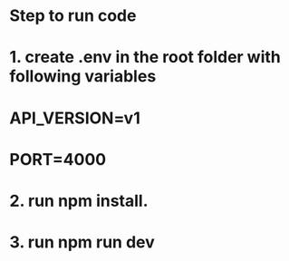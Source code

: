 # Step to run code 

# 1. create .env in the root folder with following variables 
# API_VERSION=v1
# PORT=4000
# 2. run npm install.
# 3. run npm run dev
